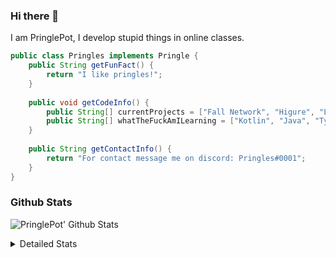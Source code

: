 ### Hi there 👋

I am PringlePot, I develop stupid things in online classes. 

```java
public class Pringles implements Pringle {
    public String getFunFact() {
        return "I like pringles!";
    }
    
    public void getCodeInfo() {
        public String[] currentProjects = ["Fall Network", "Higure", "Lunar Fork"];
        public String[] whatTheFuckAmILearning = ["Kotlin", "Java", "Typescript", "NextJS"];
    }
    
    public String getContactInfo() {
        return "For contact message me on discord: Pringles#0001";
    }
}
```

### Github Stats
![PringlePot' Github Stats](https://github-readme-stats.vercel.app/api?username=PringlePot&show_icons=true&theme=dark)

<details>
  <summary>Detailed Stats</summary>
    
<!--START_SECTION:waka-->
![Lines of code](https://img.shields.io/badge/From%20Hello%20World%20I%27ve%20Written-3713%20lines%20of%20code-blue)

**🐱 My Github Data** 

> 🏆 159 Contributions in the Year 2021
 > 
> 📦 84.1 kB Used in Github's Storage 
 > 
> 💼 Opted to Hire
 > 
> 📜 2 Public Repositories 
 > 
> 🔑 5 Private Repositories  
 > 
**I'm an Early 🐤** 

```text
🌞 Morning    22 commits     ██████░░░░░░░░░░░░░░░░░░░   26.19% 
🌆 Daytime    31 commits     █████████░░░░░░░░░░░░░░░░   36.9% 
🌃 Evening    31 commits     █████████░░░░░░░░░░░░░░░░   36.9% 
🌙 Night      0 commits      ░░░░░░░░░░░░░░░░░░░░░░░░░   0.0%

```
📅 **I'm Most Productive on Monday** 

```text
Monday       35 commits     ██████████░░░░░░░░░░░░░░░   41.67% 
Tuesday      1 commits      ░░░░░░░░░░░░░░░░░░░░░░░░░   1.19% 
Wednesday    11 commits     ███░░░░░░░░░░░░░░░░░░░░░░   13.1% 
Thursday     16 commits     ████░░░░░░░░░░░░░░░░░░░░░   19.05% 
Friday       9 commits      ██░░░░░░░░░░░░░░░░░░░░░░░   10.71% 
Saturday     3 commits      █░░░░░░░░░░░░░░░░░░░░░░░░   3.57% 
Sunday       9 commits      ██░░░░░░░░░░░░░░░░░░░░░░░   10.71%

```


📊 **This Week I Spent My Time On** 

```text
💬 Programming Languages: 
Java                     24 hrs 33 mins      ███████████████████░░░░░░   76.0% 
XML                      3 hrs 39 mins       ██░░░░░░░░░░░░░░░░░░░░░░░   11.32% 
Kotlin                   3 hrs 10 mins       ██░░░░░░░░░░░░░░░░░░░░░░░   9.83% 
YAML                     38 mins             ░░░░░░░░░░░░░░░░░░░░░░░░░   1.98% 
Git Config               9 mins              ░░░░░░░░░░░░░░░░░░░░░░░░░   0.49%

🔥 Editors: 
IntelliJ                 32 hrs 19 mins      █████████████████████████   99.99% 
Sublime Text             0 secs              ░░░░░░░░░░░░░░░░░░░░░░░░░   0.01%

```

**I Mostly Code in Java** 

```text
Java                     3 repos             ██████████████████░░░░░░░   75.0% 
Kotlin                   1 repo              ██████░░░░░░░░░░░░░░░░░░░   25.0%

```



<!--END_SECTION:waka-->
</details>
